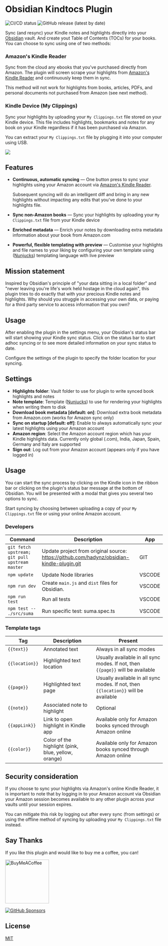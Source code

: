 # Obsidian Kindtocs Plugin

![CI/CD status](https://github.com/hadynz/obsidian-kindle-plugin/actions/workflows/main.yml/badge.svg)
![GitHub release (latest by date)](https://img.shields.io/github/v/release/hadynz/obsidian-kindle-plugin)

Sync (and resync) your Kindle notes and highlights directly into your [Obsidian][1] vault. And create yout Table of Contents (TOCs) for your books. You can choose to sync using one of two methods:

### Amazon's Kindle Reader

Sync from the cloud any ebooks that you've purchased directly from Amazon. The plugin will
screen scrape your highlights from [Amazon's Kindle Reader][4] and continuously keep them in sync.

This method will not work for highlights from books, articles, PDFs, and personal documents
not purchased from Amazon (see next method).

### Kindle Device (My Clippings)

Sync your highlights by uploading your `My Clippings.txt` file stored on your Kindle device.
This file includes highlights, bookmarks and notes for any book on your Kindle regardless
if it has been purchased via Amazon.

You can extract your `My Clippings.txt` file by plugging it into your computer using USB.

![](https://user-images.githubusercontent.com/315585/117566330-39a78000-b10a-11eb-834f-52b90ccda1ac.gif)

## Features

- **Continuous, automatic syncing** — One button press to sync your highlights using your Amazon account via [Amazon's Kindle Reader][4].

  Subsequent syncing will do an intelligent diff and bring in any new highlights without impacting any edits that you've done to your highlights file.

- **Sync non-Amazon books** — Sync your highlights by uploading your `My Clippings.txt` file from your Kindle device

- **Enriched metadata** — Enrich your notes by downloading extra metadata information about your book from Amazon.com

- **Powerful, flexible templating with preview** — Customise your highlights and file names to your liking by configuring your own template using ([Nunjucks][2]) templating language with live preview

## Mission statement

Inspired by Obsidian's principle of "your data sitting in a local folder" and "never leaving
you're life's work held hostage in the cloud again", this plugin tries to do exactly that
with your precious Kindle notes and highlights. Why should you struggle in accessing your own
data, or paying for a third party service to access information that you own?

## Usage

After enabling the plugin in the settings menu, your Obsidian's status bar will start showing
your Kindle sync status. Click on the status bar to start adhoc syncing or to see more
detailed information on your sync status to date.

Configure the settings of the plugin to specify the folder location for your syncing.

## Settings

- **Highlights folder**: Vault folder to use for plugin to write synced book highlights and notes
- **Note template**: Template ([Nunjucks][2]) to use for rendering your highlights when writing
  them to disk
- **Download book metadata [default: on]**: Download extra book metadata from Amazon.com (works for
  Amazon sync only)
- **Sync on startup [default: off]**: Enable to always automatically sync your latest highlights
  using your Amazon account
- **Amazon region**: Select the Amazon account region which has your Kindle highlights data.
  Currently only global (.com), India, Japan, Spain, Germany and Italy are supported
- **Sign out**: Log out from your Amazon account (appears only if you have logged in)

## Usage

You can start the sync process by clicking on the Kindle icon in the ribbon bar or clicking
on the plugin's status bar message at the bottom of Obsidian. You will be presented with a
modal that gives you several two options to sync.

Start syncing by choosing between uploading a copy of your `My Clippings.txt` file or using
your online Amazon account.

### Developers

| Command                                        | Description                                                                               | App    |
| ---------------------------------------------- | ----------------------------------------------------------------------------------------- | ------ |
| `git fetch upstream; git pull upstream master` | Update project from original source: https://github.com/hadynz/obsidian-kindle-plugin.git | GIT    |
| `npm update`                                   | Update Node libraries                                                                     | VSCODE |
| `npm run dev`                                  | Create `main.js` and `dist` files for Obsidian.                                           | VSCODE |
| `npm run test`                                 | Run all tests                                                                             | VSCODE |
| `npm test -- ./src/suma`                       | Run specific test: suma.spec.ts                                                           | VSCODE |

### Template tags

| Tag            | Description                                         | Present                                                                            |
| -------------- | --------------------------------------------------- | ---------------------------------------------------------------------------------- |
| `{{text}}`     | Annotated text                                      | Always in all sync modes                                                           |
| `{{location}}` | Highlighted text location                           | Usually available in all sync modes. If not, then `{{page}}` will be available     |
| `{{page}}`     | Highlighted text page                               | Usually available in all sync modes. If not, then `{{location}}` will be available |
| `{{note}}`     | Associated note to highlight                        | Optional                                                                           |
| `{{appLink}}`  | Link to open highlight in Kindle app                | Available only for Amazon books synced through Amazon online                       |
| `{{color}}`    | Color of the highlight (pink, blue, yellow, orange) | Available only for Amazon books synced through Amazon online                       |

## Security consideration

If you choose to sync your highlights via Amazon's online Kindle Reader, it is important to note
that by logging in to your Amazon account via Obsidian your Amazon session becomes available to
any other plugin across your vaults until your session expires.

You can mitigate this risk by logging out after every sync (from settings) or using the offline
method of syncing by uploading your `My Clippings.txt` file instead.

## Say Thanks

If you like this plugin and would like to buy me a coffee, you can!

[<img src="https://cdn.buymeacoffee.com/buttons/v2/default-violet.png" alt="BuyMeACoffee" width="140">](https://www.buymeacoffee.com/hadynz)

[![GitHub Sponsors](https://img.shields.io/github/sponsors/hadynz?style=social)](https://github.com/sponsors/hadynz)

## License

[MIT](LICENSE)

[1]: https://obsidian.md
[2]: https://mozilla.github.io/nunjucks
[3]: https://github.com/pjeby/hot-reload
[4]: https://read.amazon.com/notebook
